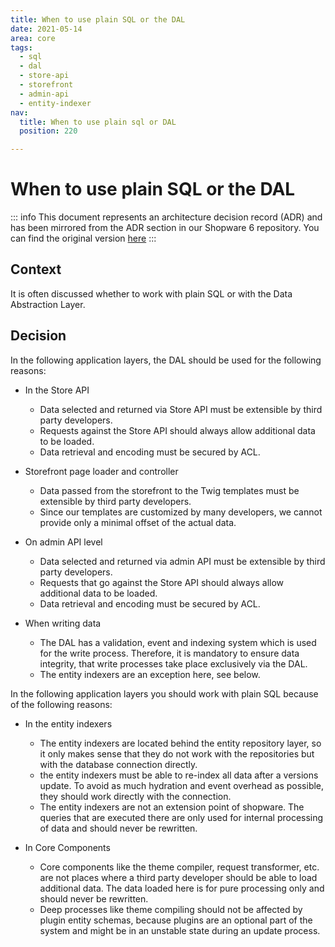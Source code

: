 ```yaml
---
title: When to use plain SQL or the DAL
date: 2021-05-14
area: core
tags:
  - sql
  - dal
  - store-api
  - storefront
  - admin-api
  - entity-indexer
nav:
  title: When to use plain sql or DAL
  position: 220

---
```


# When to use plain SQL or the DAL

::: info
This document represents an architecture decision record (ADR) and has been mirrored from the ADR section in our Shopware 6 repository.
You can find the original version [here](https://github.com/shopware/platform/blob/trunk/adr/2021-05-14-when-to-use-plain-sql-or-dal.md)
:::

## Context

It is often discussed whether to work with plain SQL or with the Data Abstraction Layer.

## Decision

In the following application layers, the DAL should be used for the following reasons:

* In the Store API
    * Data selected and returned via Store API must be extensible by third party developers.
    * Requests against the Store API should always allow additional data to be loaded.
    * Data retrieval and encoding must be secured by ACL.

* Storefront page loader and controller
    * Data passed from the storefront to the Twig templates must be extensible by third party developers.
    * Since our templates are customized by many developers, we cannot provide only a minimal offset of the actual data.

* On admin API level
    * Data selected and returned via admin API must be extensible by third party developers.
    * Requests that go against the Store API should always allow additional data to be loaded.
    * Data retrieval and encoding must be secured by ACL.

* When writing data
    * The DAL has a validation, event and indexing system which is used for the write process. Therefore, it is mandatory to ensure data integrity, that write processes take place exclusively via the DAL.
    * The entity indexers are an exception here, see below.

In the following application layers you should work with plain SQL because of the following reasons:

* In the entity indexers
    * The entity indexers are located behind the entity repository layer, so it only makes sense that they do not work with the repositories but with the database connection directly.
    * the entity indexers must be able to re-index all data after a versions update. To avoid as much hydration and event overhead as possible, they should work directly with the connection.
    * The entity indexers are not an extension point of shopware. The queries that are executed there are only used for internal processing of data and should never be rewritten.

* In Core Components
    * Core components like the theme compiler, request transformer, etc. are not places where a third party developer should be able to load additional data. The data loaded here is for pure processing only and should never be rewritten.
    * Deep processes like theme compiling should not be affected by plugin entity schemas, because plugins are an optional part of the system and might be in an unstable state during an update process.
